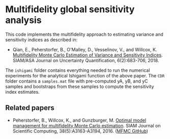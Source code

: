 # Multifidelity global sensitivity analysis

This code implements the multifidelity approach to estimating variance and sensitivity indices as described in:

*  Qian, E., Peherstorfer, B., O'Malley, D., Vesselinov, V., and Willcox, K. 
[Multifidelity Monte Carlo Estimation of Variance and Sensitivity Indices](https://www.dropbox.com/s/y77c42t9po52384/QPOVW_mfgsa_juq2018.pdf?dl=0).
SIAM/ASA Journal on Uncertainty Quantification, 6(2):683-706, 2018.

The `ishigami` folder contains everything needed to run the numerical experiments for the analytical Ishigami function of the above paper. The `CDR` folder contains a `samples.mat` file with pre-computed yA, yB, and yC samples and bootstraps from these samples to compute the sensitivity index estimates. 

## Related papers 
* Peherstorfer, B., Willcox, K., and Gunzburger, M. [Optimal model management for multifidelity Monte Carlo estimation](https://pehersto.engr.wisc.edu/preprints/multi-fidelity-monte-carlo-peherstorfer-willcox-gunzburger.pdf).
SIAM Journal on Scientific Computing, 38(5):A3163-A3194, 2016. ([MFMC GitHub](https://github.com/pehersto/mfmc))
